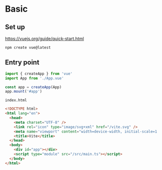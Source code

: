 # Basic

## Set up

https://vuejs.org/guide/quick-start.html

```shell
npm create vue@latest
```

## Entry point

```javascript
import { createApp } from 'vue'
import App from './App.vue'

const app = createApp(App)
app.mount('#app')
```

`index.html`
```html
<!DOCTYPE html>
<html lang="en">
  <head>
    <meta charset="UTF-8" />
    <link rel="icon" type="image/svg+xml" href="/vite.svg" />
    <meta name="viewport" content="width=device-width, initial-scale=1.0" />
    <title>Vite</title>
  </head>
  <body>
    <div id="app"></div>
    <script type="module" src="/src/main.ts"></script>
  </body>
</html>
```
